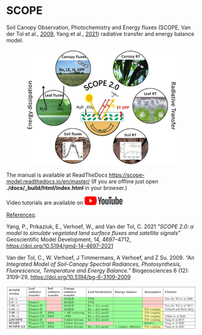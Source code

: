 # SCOPE


Soil Canopy Observation, Photochemistry and Energy fluxes (SCOPE, Van der Tol et al., <a href="https://doi.org/10.5194/bg-6-3109-2009" target="_blank">2009</a>, Yang et al., <a href="https://doi.org/10.5194/gmd-14-4697-2021" target="_blank">2021</a>) radiative transfer and energy balance model.

<p align="center">
<img src="./docs/images/scope2.0.png" width="400"/>
</p>

The manual is available at ReadTheDocs https://scope-model.readthedocs.io/en/master/  (If you are offline just open **./docs/_build/html/index.html** in your browser.)


Video tutorials are available on <a href="https://youtube.com/playlist?list=PLMKVJ8XOixyTEcUkYDw1YTgKHi-FgimF8&si=X92A2jVe9f8P1rvt" target="_blank"><img src="./docs/images/yt_logo_rgb_light.png" width="100"/></a>


<u>References</u>:

Yang, P., Prikaziuk, E., Verhoef, W., and Van der Tol, C. 2021
*"SCOPE 2.0: a model to simulate vegetated land surface fluxes and satellite signals"*
Geoscientific Model Development, 14, 4697–4712, https://doi.org/10.5194/gmd-14-4697-2021

Van der Tol, C., W. Verhoef, J Timmermans, A Verhoef, and Z Su. 2009. 
*“An Integrated Model of Soil-Canopy Spectral Radiances, Photosynthesis, Fluorescence, Temperature and Energy Balance.”*
Biogeosciences 6 (12): 3109–29, https://doi.org/10.5194/bg-6-3109-2009


<p align="center">
<img src="./docs/images/scope-verision-fullpage-1.png"/>
</p>